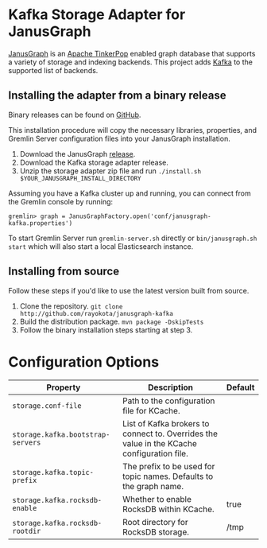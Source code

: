 # Kafka Storage Adapter for JanusGraph

[JanusGraph](http://janusgraph.org) is an [Apache TinkerPop](http://tinkerpop.apache.org) enabled graph database that supports a variety of storage and indexing backends. This project adds [Kafka](https://kafka.apache.org) to the supported list of backends.

## Installing the adapter from a binary release
Binary releases can be found on [GitHub](http://github.com/rayokota/janusgraph-kafka/releases).

This installation procedure will copy the necessary libraries, properties, and Gremlin Server configuration files into your JanusGraph installation.

1. Download the JanusGraph [release](https://github.com/JanusGraph/janusgraph/releases).
2. Download the Kafka storage adapter release.
3. Unzip the storage adapter zip file and run `./install.sh $YOUR_JANUSGRAPH_INSTALL_DIRECTORY`

Assuming you have a Kafka cluster up and running, you can connect from the Gremlin console by running:

`gremlin> graph = JanusGraphFactory.open('conf/janusgraph-kafka.properties')`

To start Gremlin Server run `gremlin-server.sh` directly or `bin/janusgraph.sh start` which will also start a local Elasticsearch instance.

## Installing from source

Follow these steps if you'd like to use the latest version built from source.
1. Clone the repository.
    `git clone http://github.com/rayokota/janusgraph-kafka`
2. Build the distribution package.
    `mvn package -DskipTests`
3. Follow the binary installation steps starting at step 3.

# Configuration Options

|Property|Description|Default|
|-|-|-|
|`storage.conf-file`|Path to the configuration file for KCache.||
|`storage.kafka.bootstrap-servers`|List of Kafka brokers to connect to.  Overrides the value in the KCache configuration file.||
|`storage.kafka.topic-prefix`|The prefix to be used for topic names.  Defaults to the graph name.||
|`storage.kafka.rocksdb-enable`|Whether to enable RocksDB within KCache.|true|
|`storage.kafka.rocksdb-rootdir`|Root directory for RocksDB storage.|/tmp|
